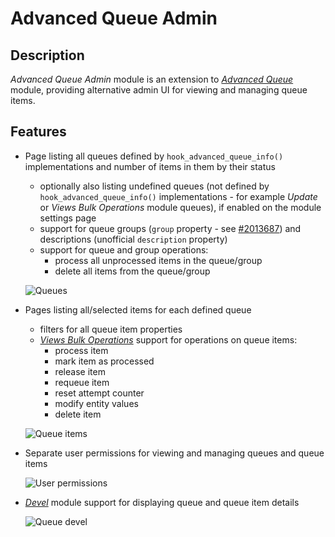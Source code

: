 # Advanced Queue Admin

## Description

_Advanced Queue Admin_ module is an extension to [_Advanced Queue_](https://www.drupal.org/project/advancedqueue) module, providing alternative admin UI for viewing and managing queue items.


## Features

* Page listing all queues defined by `hook_advanced_queue_info()` implementations and number of items in them by their status
  - optionally also listing undefined queues (not defined by `hook_advanced_queue_info()` implementations - for example _Update_ or _Views Bulk Operations_ module queues), if enabled on the module settings page
  - support for queue groups (`group` property - see [#2013687](https://www.drupal.org/node/2013687)) and descriptions (unofficial `description` property)
  - support for queue and group operations:
    - process all unprocessed items in the queue/group
    - delete all items from the queue/group

  ![Queues](http://i.imgur.com/3ZIdX9J.png "Queues")

* Pages listing all/selected items for each defined queue
  - filters for all queue item properties
  - [_Views Bulk Operations_](https://www.drupal.org/project/views_bulk_operations) support for operations on queue items:
    - process item
    - mark item as processed
    - release item
    - requeue item
    - reset attempt counter
    - modify entity values
    - delete item

  ![Queue items](http://i.imgur.com/981RVlt.png "Queue items")

* Separate user permissions for viewing and managing queues and queue items

  ![User permissions](http://i.imgur.com/yfuaGTd.png "User permissions")

* [_Devel_](https://www.drupal.org/project/devel) module support for displaying queue and queue item details

  ![Queue devel](http://i.imgur.com/snDU206.png "Queue devel")
